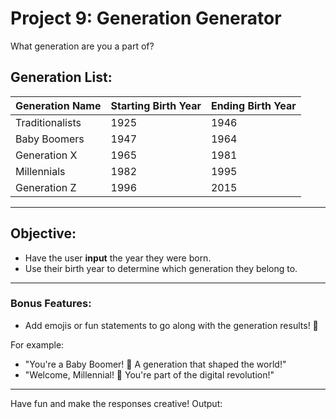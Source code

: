 # Project 9: Generation Generator

What generation are you a part of?

## Generation List:
| **Generation Name** | **Starting Birth Year** | **Ending Birth Year** |
| ------------------- | ---------------------- | -------------------- |
| Traditionalists     | 1925                   | 1946                 |
| Baby Boomers        | 1947                   | 1964                 |
| Generation X        | 1965                   | 1981                 |
| Millennials         | 1982                   | 1995                 |
| Generation Z        | 1996                   | 2015                 |

---

## Objective:

- Have the user **input** the year they were born.
- Use their birth year to determine which generation they belong to.

---

### Bonus Features:

- Add emojis or fun statements to go along with the generation results! 🎉

For example:
- "You're a Baby Boomer! 🌟 A generation that shaped the world!"
- "Welcome, Millennial! 🚀 You're part of the digital revolution!"

---

Have fun and make the responses creative!
Output:
